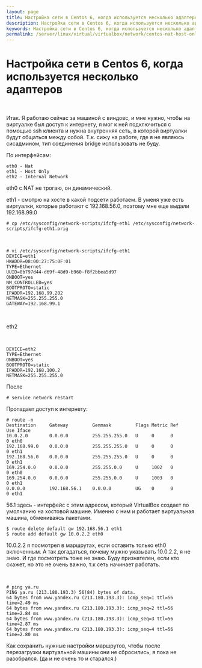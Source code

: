 ```yaml
---
layout: page
title: Настройка сети в Centos 6, когда используется несколько адаптеров
description: Настройка сети в Centos 6, когда используется несколько адаптеров
keywords: Настройка сети в Centos 6, когда используется несколько адаптеров
permalink: /server/linux/virtual/virtualbox/network/centos-nat-host-only-internal/
---
```


# Настройка сети в Centos 6, когда используется несколько адаптеров

<br/>

Итак.
Я работаю сейчас за машиной с виндовс, и мне нужно, чтобы на виртуалке был доступ к интернету, я мог к ней подключиться с помощью ssh клиента и нужна внутренняя сеть, в которой виртуалки будут общаться между собой. Т.к. сижу на работе, где я не являюсь сисадмином, тип соединения bridge использовать не буду.

По интерфейсам:

    eth0 - Nat
    eth1 - Host Only
    eth2 - Internal Network

eth0 с NAT не трогаю, он динамический.

eth1 - смотрю на хосте в какой подсети работаем. В уменя уже есть виртуалки, которые работают с 192.168.56.0, поэтому мне еще выдали 192.168.99.0

    # cp /etc/sysconfig/network-scripts/ifcfg-eth1 /etc/sysconfig/network-scripts/ifcfg-eth1.orig

<br/>

    # vi /etc/sysconfig/network-scripts/ifcfg-eth1
    DEVICE=eth1
    HWADDR=08:00:27:75:0F:01
    TYPE=Ethernet
    UUID=0b797d44-d69f-48d9-b960-f8f2bbea5d97
    ONBOOT=yes
    NM_CONTROLLED=yes
    BOOTPROTO=static
    IPADDR=192.168.99.202
    NETMASK=255.255.255.0
    GATEWAY=192.168.99.1

<br/>

eth2

<br/>

    DEVICE=eth2
    TYPE=Ethernet
    ONBOOT=yes
    BOOTPROTO=static
    IPADDR=192.168.100.2
    NETMASK=255.255.255.0

После

    # service network restart

Пропадает доступ к интернету:

    # route -n
    Destination     Gateway         Genmask         Flags Metric Ref    Use Iface
    10.0.2.0        0.0.0.0         255.255.255.0   U     0      0        0 eth0
    192.168.99.0    0.0.0.0         255.255.255.0   U     0      0        0 eth1
    192.168.56.0    0.0.0.0         255.255.255.0   U     0      0        0 eth1
    169.254.0.0     0.0.0.0         255.255.0.0     U     1002   0        0 eth0
    169.254.0.0     0.0.0.0         255.255.0.0     U     1003   0        0 eth1
    0.0.0.0         192.168.56.1    0.0.0.0         UG    0      0        0 eth1

56.1 здесь - интерфейс с этим адресом, который VirtualBox создает по умолчанию на хостовой машине. Именно с ним и работает виртуальная машина, обмениваясь пакетами.

    $ route delete default gw 192.168.56.1 eth1
    $ route add default gw 10.0.2.2 eth0

10.0.2.2 я посмотрел в маршрутах, если оставить только eth0 включенным. А так догадаться, почему мужно указывать 10.0.2.2, я не знаю. И где посмотреть тоже не знаю. Буду признателен, если кто скажет, но это не очень важно, т.к сеть начинает работать.

<br/>

    # ping ya.ru
    PING ya.ru (213.180.193.3) 56(84) bytes of data.
    64 bytes from www.yandex.ru (213.180.193.3): icmp_seq=1 ttl=56 time=2.49 ms
    64 bytes from www.yandex.ru (213.180.193.3): icmp_seq=2 ttl=56 time=2.84 ms
    64 bytes from www.yandex.ru (213.180.193.3): icmp_seq=3 ttl=56 time=2.87 ms
    64 bytes from www.yandex.ru (213.180.193.3): icmp_seq=4 ttl=56 time=2.80 ms

Как сохранить нужные настройки маршрутов, чтобы после перезагрузки виртуальной машины они не сбросились, я пока не разобрался. (да и не очень то и старался.)
